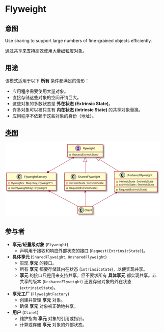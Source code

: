 # Flyweight

## 意图
Use sharing to support large numbers of fine-grained objects efficiently.

通过共享来支持高效使用大量细粒度对象。

## 用途
该模式适用于以下 **所有** 条件都满足的情形：
- 应用程序需要使用大量对象。
- 直接存储这些对象的空间开销巨大。
- 这些对象的多数状态是 **外在状态 (Extrinsic State)**。
- 许多对象可以被只含有 **内在状态 (Intrinsic State)** 的共享对象替换。
- 应用程序不依赖于这些对象的身份（地址）。

## [类图](./Class.txt)
![](./Class.svg)

## 参与者
- **享元/轻量级对象** (`Flyweight`)
  - 声明用于接收和响应外部状态的接口 (`Request(ExtrinsicState)`)。
- **具体享元** (`SharedFlyweight`, `UnsharedFlyweight`)
  - 实现 **享元** 的接口。
  - 所有 **享元** 都要存储其内在状态 (`intrinsicState`)，以便实现共享。
  - **享元** 的接口只是用来支持共享，但不要求所有 **具体享元** 都实现共享。非共享的版本 (`UnsharedFlyweight`) 还要存储对象的外在状态 (`extrinsicState`)。
- **享元工厂** (`FlyweightFactory`)
  - 创建并管理 **享元** 对象。
  - 确保 **享元** 对象被正确地共享。
- **用户** (`Clinet`)
  - 维护指向 **享元** 对象的引用或指针。
  - 计算或存储 **享元** 对象的外部状态。
